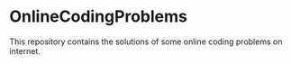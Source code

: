 # OnlineCodingProblems
This repository contains the solutions of some online coding problems on internet.
